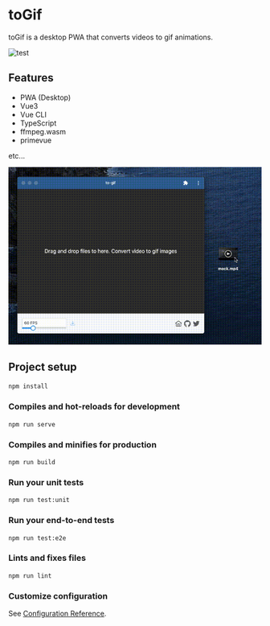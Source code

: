 # toGif

toGif is a desktop PWA that converts videos to gif animations.

![test](https://github.com/kkeisuke/to-gif/workflows/Test/badge.svg)

## Features

- PWA (Desktop)
- Vue3
- Vue CLI
- TypeScript
- ffmpeg.wasm
- primevue

etc...

![screenshot](screenshot.gif)

## Project setup
```
npm install
```

### Compiles and hot-reloads for development
```
npm run serve
```

### Compiles and minifies for production
```
npm run build
```

### Run your unit tests
```
npm run test:unit
```

### Run your end-to-end tests
```
npm run test:e2e
```

### Lints and fixes files
```
npm run lint
```

### Customize configuration
See [Configuration Reference](https://cli.vuejs.org/config/).
